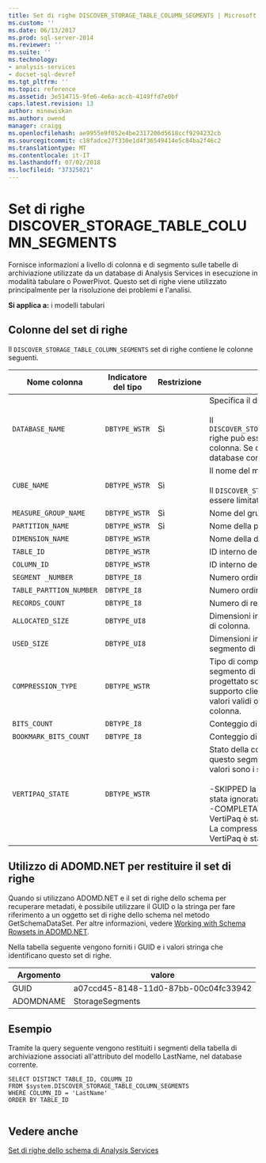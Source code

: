 ```yaml
---
title: Set di righe DISCOVER_STORAGE_TABLE_COLUMN_SEGMENTS | Microsoft Docs
ms.custom: ''
ms.date: 06/13/2017
ms.prod: sql-server-2014
ms.reviewer: ''
ms.suite: ''
ms.technology:
- analysis-services
- docset-sql-devref
ms.tgt_pltfrm: ''
ms.topic: reference
ms.assetid: 3e514715-9fe6-4e6a-accb-4149ffd7e0bf
caps.latest.revision: 13
author: minewiskan
ms.author: owend
manager: craigg
ms.openlocfilehash: ae9955e9f052e4be2317206d5618ccf9294232cb
ms.sourcegitcommit: c18fadce27f330e1d4f36549414e5c84ba2f46c2
ms.translationtype: MT
ms.contentlocale: it-IT
ms.lasthandoff: 07/02/2018
ms.locfileid: "37325021"
---
```

# <a name="discoverstoragetablecolumnsegments-rowset"></a>Set di righe DISCOVER_STORAGE_TABLE_COLUMN_SEGMENTS
  Fornisce informazioni a livello di colonna e di segmento sulle tabelle di archiviazione utilizzate da un database di Analysis Services in esecuzione in modalità tabulare o PowerPivot. Questo set di righe viene utilizzato principalmente per la risoluzione dei problemi e l'analisi.  
  
 **Si applica a:** i modelli tabulari  
  
## <a name="rowset-columns"></a>Colonne del set di righe  
 Il `DISCOVER_STORAGE_TABLE_COLUMN_SEGMENTS` set di righe contiene le colonne seguenti.  
  
|**Nome colonna**|**Indicatore del tipo**|**Restrizione**|**Descrizione**|  
|---------------------|------------------------|---------------------|---------------------|  
|`DATABASE_NAME`|`DBTYPE_WSTR`|Sì|Specifica il database tabulare.<br /><br /> Il `DISCOVER_STORAGE_TABLE_COLUMN_SEGMENTS` righe può essere limitato tramite questa colonna. Se omesso, viene utilizzato il database corrente.|  
|`CUBE_NAME`|`DBTYPE_WSTR`|Sì|Il nome del modello.<br /><br /> Il `DISCOVER_STORAGE_TABLES` righe può essere limitato tramite questa colonna.|  
|`MEASURE_GROUP_NAME`|`DBTYPE_WSTR`|Sì|Nome del gruppo di misure.|  
|`PARTITION_NAME`|`DBTYPE_WSTR`|Sì|Nome della partizione.|  
|`DIMENSION_NAME`|`DBTYPE_WSTR`||Nome della dimensione.|  
|`TABLE_ID`|`DBTYPE_WSTR`||ID interno del segmento di tabella.|  
|`COLUMN_ID`|`DBTYPE_WSTR`||ID interno della colonna.|  
|`SEGMENT _NUMBER`|`DBTYPE_I8`||Numero ordinale del segmento di tabella.|  
|`TABLE_PARTTION_NUMBER`|`DBTYPE_I8`||Numero ordinale della partizione.|  
|`RECORDS_COUNT`|`DBTYPE_I8`||Numero di record nella partizione.|  
|`ALLOCATED_SIZE`|`DBTYPE_UI8`||Dimensioni in byte allocate al segmento di colonna.|  
|`USED_SIZE`|`DBTYPE_UI8`||Dimensioni in byte utilizzate dal segmento di colonna.|  
|`COMPRESSION_TYPE`|`DBTYPE_WSTR`||Tipo di compressione applicato al segmento di colonna. Questo valore è progettato solo per uso interno e per il supporto clienti. Microsoft non pubblica valori validi o descrizioni per questa colonna.|  
|`BITS_COUNT`|`DBTYPE_I8`||Conteggio di bit.|  
|`BOOKMARK_BITS_COUNT`|`DBTYPE_I8`||Conteggio di bit segnalibro.|  
|`VERTIPAQ_STATE`|`DBTYPE_WSTR`||Stato della compressione VertiPaq per questo segmento di colonna. I possibili valori sono i seguenti:<br /><br /> -SKIPPED la compressione VertiPaq è stata ignorata.<br />-COMPLETATA, la compressione VertiPaq è stata completata.<br />La compressione - TIMEBOXED il VertiPaq è stata a timebox.|  
  
## <a name="using-adomdnet-to-return-the-rowset"></a>Utilizzo di ADOMD.NET per restituire il set di righe  
 Quando si utilizzano ADOMD.NET e il set di righe dello schema per recuperare metadati, è possibile utilizzare il GUID o la stringa per fare riferimento a un oggetto set di righe dello schema nel metodo GetSchemaDataSet. Per altre informazioni, vedere [Working with Schema Rowsets in ADOMD.NET](../../../relational-databases/native-client-ole-db-rowsets/rowsets.md).  
  
 Nella tabella seguente vengono forniti i GUID e i valori stringa che identificano questo set di righe.  
  
|Argomento|valore|  
|--------------|-----------|  
|GUID|a07ccd45-8148-11d0-87bb-00c04fc33942|  
|ADOMDNAME|StorageSegments|  
  
## <a name="example"></a>Esempio  
 Tramite la query seguente vengono restituiti i segmenti della tabella di archiviazione associati all'attributo del modello LastName, nel database corrente.  
  
```  
SELECT DISTINCT TABLE_ID, COLUMN_ID   
FROM $system.DISCOVER_STORAGE_TABLE_COLUMN_SEGMENTS  
WHERE COLUMN_ID = 'LastName'  
ORDER BY TABLE_ID  
  
```  
  
## <a name="see-also"></a>Vedere anche  
 [Set di righe dello schema di Analysis Services](../analysis-services-schema-rowsets.md)  
  
  

